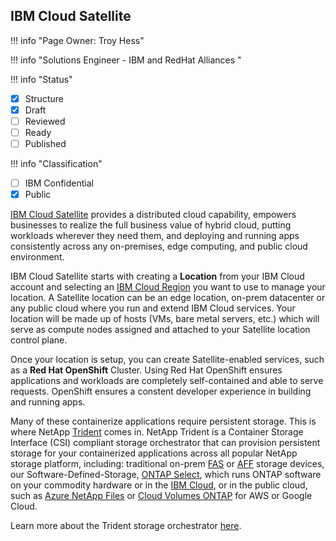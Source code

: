 ## IBM Cloud Satellite

!!! info "Page Owner: Troy Hess"

!!! info "Solutions Engineer - IBM and RedHat Alliances "

!!! info "Status"
- [X] Structure
- [X] Draft
- [ ] Reviewed
- [ ] Ready
- [ ] Published

!!! info "Classification"
- [ ] IBM Confidential
- [X] Public

[IBM Cloud Satellite](https://www.ibm.com/cloud/satellite) provides a distributed cloud capability,  empowers businesses to realize the full business value of hybrid cloud, putting workloads wherever they need them, and deploying and running apps consistently across any on-premises, edge computing, and public cloud environment.

IBM Cloud Satellite starts with creating a **Location** from your IBM Cloud account and selecting an [IBM Cloud Region](https://cloud.ibm.com/docs/satellite?topic=satellite-sat-regions#understand-supported-regions) you want to use to manage your location. A Satellite location can be an edge location, on-prem datacenter or any public cloud where you run and extend IBM Cloud services. Your location will be made up of hosts (VMs, bare metal servers, etc.) which will serve as compute nodes assigned and attached to your Satellite location control plane.

Once your location is setup, you can create Satellite-enabled services, such as a **Red Hat OpenShift** Cluster. Using Red Hat OpenShift ensures applications and workloads are completely self-contained and able to serve requests. OpenShift ensures a constent developer experience in building and running apps.

Many of these containerize applications require persistent storage. This is where NetApp [Trident](https://netapp-trident.readthedocs.io/en/stable-v21.01/introduction.html) comes in. NetApp Trident is a Container Storage Interface (CSI) compliant storage orchestrator that can provision persistent storage for your containerized applications across all popular NetApp storage platform, including: traditional on-prem [FAS](https://www.netapp.com/data-storage/fas/) or [AFF](https://www.netapp.com/data-storage/aff-a-series/) storage devices, our Software-Defined-Storage, [ONTAP Select](https://www.netapp.com/data-management/software-defined-storage-ontap-select/), which runs ONTAP software on your commodity hardware or in the [IBM Cloud](https://cloud.ibm.com), or in the public cloud, such as [Azure NetApp Files](https://cloud.netapp.com/azure-netapp-files) or [Cloud Volumes ONTAP](https://cloud.netapp.com/ontap-cloud) for AWS or  Google Cloud.

Learn more about the Trident storage orchestrator [here](../Trident/Trident.md).
